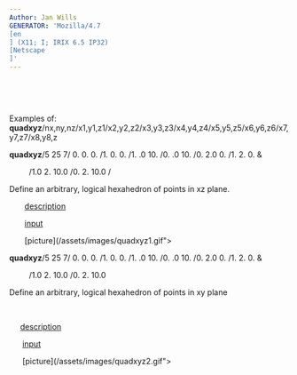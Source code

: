 ```yaml
---
Author: Jan Wills
GENERATOR: 'Mozilla/4.7 
[en
] (X11; I; IRIX 6.5 IP32) 
[Netscape
]'
---
```


 

 

 Examples of:  
 **quadxyz**/nx,ny,nz/x1,y1,z1/x2,y2,z2/x3,y3,z3/x4,y4,z4/x5,y5,z5/x6,y6,z6/x7,y7,z7/x8,y8,z

 **quadxyz**/5 25 7/ 0. 0. 0. /1. 0. 0. /1. .0 10. /0. .0 10. /0. 2.0
 0. /1. 2. 0. &

          /1.0 2. 10.0 /0. 2. 10.0 /

 Define an arbitrary, logical hexahedron of points in xz plane.

         [description](quadxyzdes1.md)

         [input](quadxyzin1.md)

         [picture](/assets/images/quadxyz1.gif">

 **quadxyz**/5 25 7/ 0. 0. 0. /1. 0. 0. /1. .0 10. /0. .0 10. /0. 2.0
 0. /1. 2. 0. &

          /1.0 2. 10.0 /0. 2. 10.0

 Define an arbitrary, logical hexahedron of points in xy plane

  

       [description](quadxyzdes2.md)

        [input](quadxyzin2.md)

        [picture](/assets/images/quadxyz2.gif">
